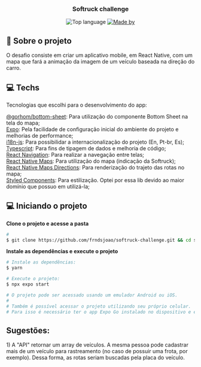 <h3 align="center">
  Softruck challenge
</h3>

<p align="center">
  <img alt="Top language" src="https://img.shields.io/github/languages/top/frndsjoao/softruck-challenge?color=%0652BD65">
  <a href="https://www.linkedin.com/in/frnds-joao/" target="_blank" rel="noopener noreferrer">
    <img alt="Made by" src="https://img.shields.io/badge/made%20by-João%20Pedro%20A.-%2315C465">
  </a>
</p>

<p align="center">
  
## 📄 Sobre o projeto

O desafio consiste em criar um aplicativo mobile, em React Native, com um mapa que fará a animação da imagem de um veículo baseada na direção do carro.


## 💻 Techs

Tecnologias que escolhi para o desenvolvimento do app:

<p>
  <a href="https://ui.gorhom.dev/">@gorhom/bottom-sheet</a>: Para utilização do componente Bottom Sheet na tela do mapa; </br>
  <a href="https://www.expo.dev/">Expo</a>: Pela facilidade de configuração inicial do ambiente do projeto e melhorias de performance; </br>
  <a href="http://i18njs.com/">i18n-js</a>: Para possibilidar a internacionalização do projeto (En, Pt-br, Es); </br>
  <a href="https://www.typescriptlang.org/">Typescript</a>: Para fins de tipagem de dados e melhoria de código; </br>
  <a href="https://reactnavigation.org/">React Navigation</a>: Para realizar a navegação entre telas; </br>
  <a href="https://github.com/react-native-maps/react-native-maps">React Native Maps</a>: Para utilização do mapa (indicação da Softruck); </br>
  <a href="https://github.com/bramus/react-native-maps-directions">React Native Maps Directions</a>: Para renderização do trajeto das rotas no mapa; </br>
  <a href="https://styled-components.com/">Styled Components</a>: Para estilização. Optei por essa lib devido ao maior domínio que possuo em utilizá-la; </br>


## 💻 Iniciando o projeto
**Clone o projeto e acesse a pasta**

```bash
#
$ git clone https://github.com/frndsjoao/softruck-challenge.git && cd softruck-challenge
```

**Instale as dependências e execute o projeto**

```bash
# Instale as dependências:
$ yarn

# Execute o projeto:
$ npx expo start

# O projeto pode ser acessado usando um emulador Android ou iOS.
#
# Também é possível acessar o projeto utilizando seu próprio celular.
# Para isso é necessário ter o app Expo Go instalado no dispositivo e estar na mesma rede Wifi.
```

## Sugestões:
<p>
  1) A "API" retornar um array de veículos. A mesma pessoa pode cadastrar mais de um veículo para rastreamento (no caso de possuir uma frota, por exemplo). Dessa forma, as rotas seriam buscadas pela placa do veículo.
</p>
